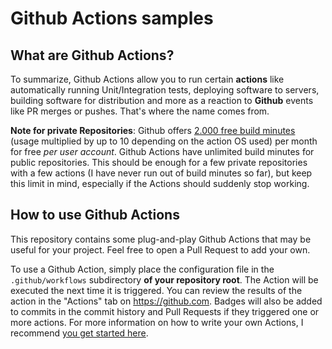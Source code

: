 # Github Actions samples

## What are Github Actions?

To summarize, Github Actions allow you to run certain **actions** like automatically running Unit/Integration tests, deploying software to servers, building software for distribution and more as a reaction to **Github** events like PR merges or pushes. That's where the name comes from.

**Note for private Repositories**:
Github offers [2.000 free build minutes](https://docs.github.com/en/billing/managing-billing-for-github-actions/about-billing-for-github-actions#included-storage-and-minutes) (usage multiplied by up to 10 depending on the action OS used) per month for free *per user account*. 
Github Actions have unlimited build minutes for public repositories. 
This should be enough for a few private repositories with a few actions (I have never run out of build minutes so far), but keep this limit in mind, especially if the Actions should suddenly stop working.

## How to use Github Actions

This repository contains some plug-and-play Github Actions that may be useful for your project. Feel free to open a Pull Request to add your own. 

To use a Github Action, simply place the configuration file in the ```.github/workflows``` subdirectory **of your repository root**. 
The Action will be executed the next time it is triggered. You can review the results of the action in the "Actions" tab on https://github.com.
Badges will also be added to commits in the commit history and Pull Requests if they triggered one or more actions.
For more information on how to write your own Actions, I recommend [you get started here](https://docs.github.com/en/actions/quickstart).

